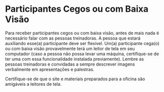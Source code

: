 # Participantes Cegos ou com Baixa Visão

Para receber participantes cegos ou com baixa visão, antes de mais nada é necessário falar com as pessoas treinadoras. A pessoa que estará auxiliando esse(a) participante deve ser flexível. Um(a) participante cega(o) ou com baixa visão provavelmente terá um leitor de tela em seu computador (caso a pessoa não possa levar uma máquina, certifique-se de ter uma com essa funcionalidade instalada previamente). Lembre as pessoas treinadoras e convidadas a sempre descrever imagens verbalmente em apresentações e palestras.

Certifique-se de que o site e materiais preparados para a oficina são amigáveis a leitores de tela.